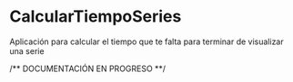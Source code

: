 # CalcularTiempoSeries
Aplicación para calcular el tiempo que te falta para terminar de visualizar una serie

/**		DOCUMENTACIÓN EN PROGRESO		**/
